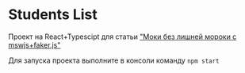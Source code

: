 # Students List

Проект на React+Typescipt для статьи ["Моки без лишней мороки с mswjs+faker.js"](https://habr.com/ru/sandbox/158594/)

Для запуска проекта выполните в консоли команду `npm start`
